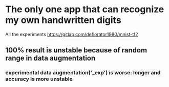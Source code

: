 # The only one app that can recognize my own handwritten digits
All the experiments https://gitlab.com/deflorator1980/mnist-tf2

## 100% result is unstable because of random range in data augmentation

### experimental data augmentation('_exp') is worse: longer and accuracy is more unstable